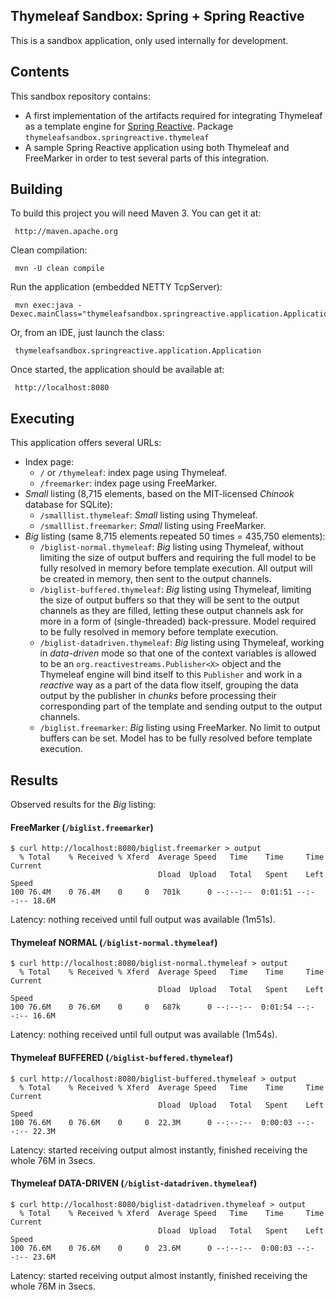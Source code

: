 
 Thymeleaf Sandbox: Spring + Spring Reactive
--------------------------------------------
 
 This is a sandbox application, only used internally for development.

     
## Contents

 This sandbox repository contains:
 
   * A first implementation of the artifacts required for integrating Thymeleaf as a template engine for 
     [Spring Reactive](https://github.com/spring-projects/spring-reactive). Package
     `thymeleafsandbox.springreactive.thymeleaf`
   * A sample Spring Reactive application using both Thymeleaf and FreeMarker in order to test several parts
     of this integration.


## Building

 To build this project you will need Maven 3. You can get it at:
 
     http://maven.apache.org

 Clean compilation:
 
     mvn -U clean compile
     
 Run the application (embedded NETTY TcpServer):
 
     mvn exec:java -Dexec.mainClass="thymeleafsandbox.springreactive.application.Application"

 Or, from an IDE, just launch the class:

     thymeleafsandbox.springreactive.application.Application

 Once started, the application should be available at:
 
     http://localhost:8080
     
## Executing

 This application offers several URLs:
 
   * Index page:
     * `/` or `/thymeleaf`: index page using Thymeleaf.
     * `/freemarker`: index page using FreeMarker.
   * *Small* listing (8,715 elements, based on the MIT-licensed *Chinook* database for SQLite):
     * `/smalllist.thymeleaf`: *Small* listing using Thymeleaf.
     * `/smalllist.freemarker`: *Small* listing using FreeMarker.
   * *Big* listing (same 8,715 elements repeated 50 times = 435,750 elements):
     * `/biglist-normal.thymeleaf`: *Big* listing using Thymeleaf, without limiting the size of output buffers and
       requiring the full model to be fully resolved in memory before template execution. All output will be created
       in memory, then sent to the output channels.
     * `/biglist-buffered.thymeleaf`: *Big* listing using Thymeleaf, limiting the size of output buffers so that
       they will be sent to the output channels as they are filled, letting these output channels ask for more
       in a form of (single-threaded) back-pressure. Model required to be fully resolved in memory
       before template execution.
     * `/biglist-datadriven.thymeleaf`: *Big* listing using Thymeleaf, working in *data-driven* mode so that one
       of the context variables is allowed to be an `org.reactivestreams.Publisher<X>` object and the Thymeleaf engine will
       bind itself to this `Publisher` and work in a *reactive* way as a part of the data flow itself, grouping the
       data output by the publisher in *chunks* before processing their corresponding part of the template and sending
       output to the output channels.
     * `/biglist.freemarker`: *Big* listing using FreeMarker. No limit to output buffers can be set. Model has to
       be fully resolved before template execution.
     
## Results

 Observed results for the *Big* listing:
 
#### FreeMarker (`/biglist.freemarker`)
 
```
$ curl http://localhost:8080/biglist.freemarker > output
  % Total    % Received % Xferd  Average Speed   Time    Time     Time  Current
                                 Dload  Upload   Total   Spent    Left  Speed
100 76.4M    0 76.4M    0     0   701k      0 --:--:--  0:01:51 --:--:-- 18.6M
```

 Latency: nothing received until full output was available (1m51s).
 
#### Thymeleaf NORMAL (`/biglist-normal.thymeleaf`)
 
```
$ curl http://localhost:8080/biglist-normal.thymeleaf > output
  % Total    % Received % Xferd  Average Speed   Time    Time     Time  Current
                                 Dload  Upload   Total   Spent    Left  Speed
100 76.6M    0 76.6M    0     0   687k      0 --:--:--  0:01:54 --:--:-- 16.6M
```

 Latency: nothing received until full output was available (1m54s).
 
 
#### Thymeleaf BUFFERED (`/biglist-buffered.thymeleaf`)
 
```
$ curl http://localhost:8080/biglist-buffered.thymeleaf > output
  % Total    % Received % Xferd  Average Speed   Time    Time     Time  Current
                                 Dload  Upload   Total   Spent    Left  Speed
100 76.6M    0 76.6M    0     0  22.3M      0 --:--:--  0:00:03 --:--:-- 22.3M
```

 Latency: started receiving output almost instantly, finished receiving the whole 76M in 3secs.
 
 
#### Thymeleaf DATA-DRIVEN (`/biglist-datadriven.thymeleaf`)
 
```
$ curl http://localhost:8080/biglist-datadriven.thymeleaf > output
  % Total    % Received % Xferd  Average Speed   Time    Time     Time  Current
                                 Dload  Upload   Total   Spent    Left  Speed
100 76.6M    0 76.6M    0     0  23.6M      0 --:--:--  0:00:03 --:--:-- 23.6M
```

 Latency: started receiving output almost instantly, finished receiving the whole 76M in 3secs.
 
 
 
 